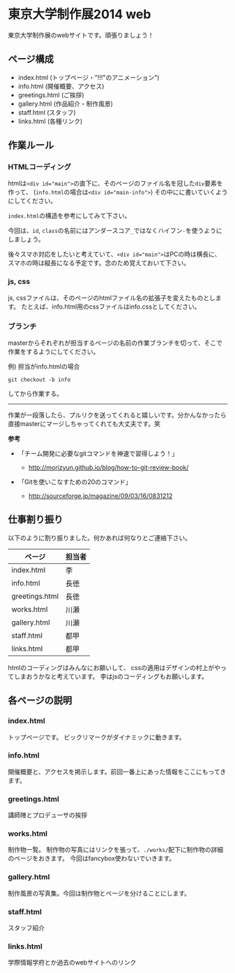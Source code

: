 # 東京大学制作展2014 web
東京大学制作展のwebサイトです。頑張りましょう！

## ページ構成

- index.html (トップページ・"!!!"のアニメーション")
- info.html (開催概要、アクセス)
- greetings.html (ご挨拶)
- gallery.html (作品紹介・制作風景)
- staff.html (スタッフ)
- links.html (各種リンク)

## 作業ルール

### HTMLコーディング
htmlは`<div id="main">`の直下に、そのページのファイル名を冠した`div`要素を作って、
(`info.html`の場合は`<div id="main-info">`)
その中にに書いていくようにしてください。

`index.html`の構造を参考にしてみて下さい。

今回は、`id`, `class`の名前にはアンダースコア`_`ではなくハイフン`-`を使うようにしましょう。

後々スマホ対応をしたいと考えていて、`<div id="main">`はPCの時は横長に、
スマホの時は縦長になる予定です。念のため覚えておいて下さい。

### js, css
js, cssファイルは、そのページのhtmlファイル名の拡張子を変えたものとします。
たとえば、info.html用のcssファイルはinfo.cssとしてください。

### ブランチ
masterからそれぞれが担当するページの名前の作業ブランチを切って、そこで作業をするようにしてください。

例) 担当がinfo.htmlの場合

```
git checkout -b info
```

してから作業する。

--------

作業が一段落したら、プルリクを送ってくれると嬉しいです。分かんなかったら直接masterにマージしちゃってくれても大丈夫です。笑

**参考**

* 「チーム開発に必要なgitコマンドを神速で習得しよう！」
    * http://morizyun.github.io/blog/how-to-git-review-book/

* 「Gitを使いこなすための20のコマンド」
    * http://sourceforge.jp/magazine/09/03/16/0831212


## 仕事割り振り
以下のように割り振りました。何かあれば何なりとご連絡下さい。

| ページ | 担当者 |
|---|---|
| index.html | 李 |
| info.html | 長徳 |
| greetings.html | 長徳 |
| works.html | 川瀬 |
| gallery.html | 川瀬 |
| staff.html | 都甲 |
| links.html | 都甲 |

htmlのコーディングはみんなにお願いして、
cssの適用はデザインの村上がやってしまおうかなと考えています。
李はjsのコーディングもお願いします。

## 各ページの説明

### index.html
トップページです。
ビックリマークがダイナミックに動きます。

### info.html
開催概要と、アクセスを掲示します。前回一番上にあった情報をここにもってきます。

### greetings.html
講師陣とプロデューサの挨拶

### works.html
制作物一覧。
制作物の写真にはリンクを張って、```./works/```配下に制作物の詳細のページをおきます。
今回はfancybox使わないでいきます。

### gallery.html
制作風景の写真集。今回は制作物とページを分けることにします。

### staff.html
スタッフ紹介

### links.html
学際情報学府とか過去のwebサイトへのリンク








